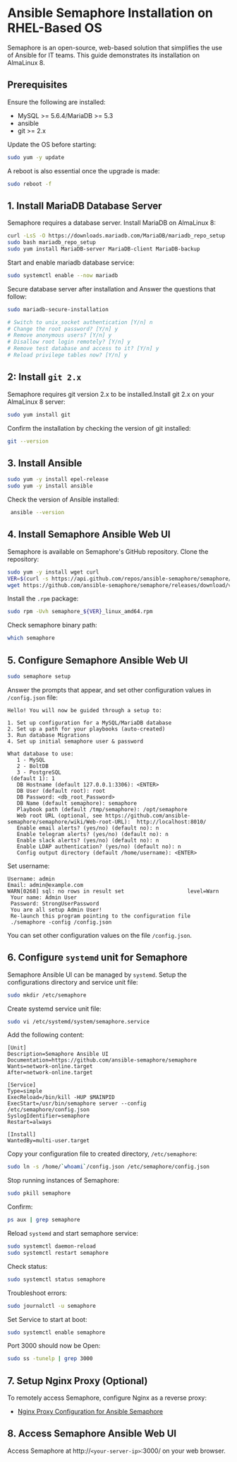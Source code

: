 # **Ansible Semaphore Installation on RHEL-Based OS**

Semaphore is an open-source, web-based solution that simplifies the use of Ansible for IT teams. This guide demonstrates its installation on AlmaLinux 8.

## **Prerequisites**

Ensure the following are installed:

- MySQL >= 5.6.4/MariaDB >= 5.3
- ansible
- git >= 2.x

Update the OS before starting:

```bash
sudo yum -y update
```

A reboot is also essential once the upgrade is made:

```bash
sudo reboot -f
```

## **1. Install MariaDB Database Server**

Semaphore requires a database server. Install MariaDB on AlmaLinux 8:

```bash
curl -LsS -O https://downloads.mariadb.com/MariaDB/mariadb_repo_setup
sudo bash mariadb_repo_setup
sudo yum install MariaDB-server MariaDB-client MariaDB-backup
```

Start and enable mariadb database service:

```bash
sudo systemctl enable --now mariadb
```

Secure database server after installation and Answer the questions that follow:

```bash
sudo mariadb-secure-installation

# Switch to unix_socket authentication [Y/n] n
# Change the root password? [Y/n] y
# Remove anonymous users? [Y/n] y
# Disallow root login remotely? [Y/n] y
# Remove test database and access to it? [Y/n] y
# Reload privilege tables now? [Y/n] y
```

## **2: Install `git 2.x`**

Semaphore requires git version 2.x to be installed.Install git 2.x on your AlmaLinux 8 server:

```bash
sudo yum install git
```
Confirm the installation by checking the version of git installed:

```bash
git --version
```

## **3. Install Ansible**

```bash
sudo yum -y install epel-release
sudo yum -y install ansible
```

Check the version of Ansible installed:

```bash
 ansible --version
```

## **4. Install Semaphore Ansible Web UI**

Semaphore is available on Semaphore's GitHub repository. Clone the repository:

```bash
sudo yum -y install wget curl
VER=$(curl -s https://api.github.com/repos/ansible-semaphore/semaphore/releases/latest|grep tag_name | cut -d '"' -f 4|sed 's/v//g')
wget https://github.com/ansible-semaphore/semaphore/releases/download/v${VER}/semaphore_${VER}_linux_amd64.rpm
```

Install the `.rpm` package:

```bash
sudo rpm -Uvh semaphore_${VER}_linux_amd64.rpm
```

Check semaphore binary path:

```bash
which semaphore
```

## **5. Configure Semaphore Ansible Web UI**

```bash
sudo semaphore setup
```

Answer the prompts that appear, and set other configuration values in `/config.json` file:

```
Hello! You will now be guided through a setup to:

1. Set up configuration for a MySQL/MariaDB database
2. Set up a path for your playbooks (auto-created)
3. Run database Migrations
4. Set up initial semaphore user & password

What database to use:
   1 - MySQL
   2 - BoltDB
   3 - PostgreSQL
 (default 1): 1
   DB Hostname (default 127.0.0.1:3306): <ENTER>
   DB User (default root): root
   DB Password: <db_root_Password>  
   DB Name (default semaphore): semaphore
   Playbook path (default /tmp/semaphore): /opt/semaphore
   Web root URL (optional, see https://github.com/ansible-semaphore/semaphore/wiki/Web-root-URL):  http://localhost:8010/
   Enable email alerts? (yes/no) (default no): n
   Enable telegram alerts? (yes/no) (default no): n
   Enable slack alerts? (yes/no) (default no): n
   Enable LDAP authentication? (yes/no) (default no): n
   Config output directory (default /home/username): <ENTER>
```

Set username:

```
Username: admin
Email: admin@example.com
WARN[0268] sql: no rows in result set                    level=Warn
 Your name: Admin User
 Password: StrongUserPassword 
 You are all setup Admin User!
 Re-launch this program pointing to the configuration file
 ./semaphore -config /config.json
```

You can set other configuration values on the file `/config.json`.

## **6. Configure `systemd` unit for Semaphore**

Semaphore Ansible UI can be managed by `systemd`. Setup the configurations directory and service unit file:

```bash
sudo mkdir /etc/semaphore
```

Create systemd service unit file:

```bash
sudo vi /etc/systemd/system/semaphore.service
```

Add the following content:

```
[Unit]
Description=Semaphore Ansible UI
Documentation=https://github.com/ansible-semaphore/semaphore
Wants=network-online.target
After=network-online.target

[Service]
Type=simple
ExecReload=/bin/kill -HUP $MAINPID
ExecStart=/usr/bin/semaphore server --config /etc/semaphore/config.json
SyslogIdentifier=semaphore
Restart=always

[Install]
WantedBy=multi-user.target
```

Copy your configuration file to created directory, `/etc/semaphore`:

```bash
sudo ln -s /home/`whoami`/config.json /etc/semaphore/config.json
```

Stop running instances of Semaphore:

```bash
sudo pkill semaphore
```

Confirm:

```bash
ps aux | grep semaphore
```

Reload `systemd` and start semaphore service:

```bash
sudo systemctl daemon-reload
sudo systemctl restart semaphore
```

Check status:

```bash
sudo systemctl status semaphore
```

Troubleshoot errors:
```bash
sudo journalctl -u semaphore
```

Set Service to start at boot:

```bash
sudo systemctl enable semaphore
```

Port 3000 should now be Open:

```bash
sudo ss -tunelp | grep 3000
```

## **7. Setup Nginx Proxy (Optional)**

To remotely access Semaphore, configure Nginx as a reverse proxy: 

- [Nginx Proxy Configuration for Ansible Semaphore](/Docs/Ansible-Semaphore-Guides/Nginx-Proxy-Configuration-for-Ansible-Semaphore.md)

## **8. Access Semaphore Ansible Web UI**

Access Semaphore at http://`<your-server-ip>`:3000/ on your web browser.
